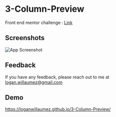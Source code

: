 
# 3-Column-Preview

Front end mentor challenge : [Link](https://www.frontendmentor.io/solutions/3columnpreview-FR5iEixnn)


## Screenshots

![App Screenshot](https://via.placeholder.com/468x300?text=App+Screenshot+Here)

  
## Feedback

If you have any feedback, please reach out to me at logan.willaumez@gmail.com

  
## Demo

https://loganwillaumez.github.io/3-Column-Preview/

  
